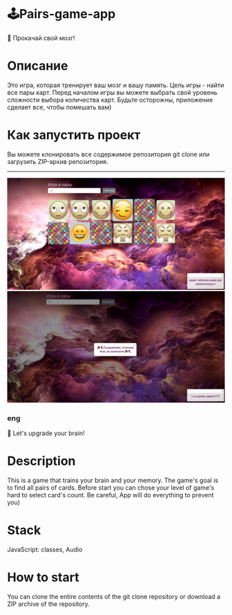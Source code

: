 # 🕹Pairs-game-app 
🍫 Прокачай свой мозг!
# Описание
Это игра, которая тренирует ваш мозг и вашу память. Цель игры - найти все пары карт. Перед началом игры вы можете выбрать свой уровень сложности выбора количества карт. Будьте осторожны, приложение сделает все, чтобы помешать вам)
# Как запустить проект
Вы можете клонировать все содержимое репозитория git clone или загрузить ZIP-архив репозитория.
___
![main-screenshot](https://github.com/Sergey-Karpov/Pairs-game-app/blob/main/screens/main-screenshot.png)
![win-screenshot](https://github.com/Sergey-Karpov/Pairs-game-app/blob/main/screens/win-screenshot.png)
### eng
🍫 Let's upgrade your brain!
# Description
This is a game that trains your brain and your memory. The game's goal is to find all pairs of cards. Before start you can chose your level of game's hard to select card's count. Be careful, App will do everything to prevent you)
# Stack
JavaScript: classes, Audio
# How to start
You can clone the entire contents of the git clone repository or download a ZIP archive of the repository.
